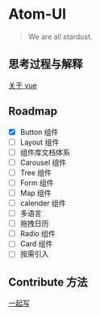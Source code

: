 # Atom-UI

> We are all stardust.

## 思考过程与解释

[关于 vue ](./process.md)

## Roadmap

- [x] Button 组件
- [ ] Layout 组件
- [ ] 组件库文档体系
- [ ] Carousel 组件
- [ ] Tree 组件
- [ ] Form 组件
- [ ] Map 组件
- [ ] calender 组件
- [ ] 多语言
- [ ] 拖拽日历
- [ ] Radio 组件
- [ ] Card 组件
- [ ] 按需引入

## Contribute 方法

[一起写 ](./contribute.md)